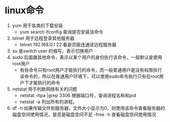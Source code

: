 # linux命令

  1. yum 用于各类的下载安装
     - yum search ifconfig 查询是否安装该命令
  2. telnet 用于远程登录其他服务器
     - telnet 192.168.0.1 22 看是否能连通该远程服务器
  3. su 是switch user 的缩写，表示切换用户
  4. sudo 后面跟其他命令，表示以某个用户的身份执行该命令，一般默认是使用root用户
     - 有些命令只有root用户才能执行的命令，而一般普通用户是没有权限执行该命令的，所以在普通用户环境下，可以使用sudo命令执行只有在root用户下才能执行的命令
  5. netstat 用于判断网络有关的问题
     - netstat -ltpa |grep 3306 根据端口号，查询进程名称和pid
     - netstat -a 列出所有的进程。
  6. df -h 如果传输文件到服务器，文件大小显示为0，则使用该命令查看服务器的磁盘空间使用情况，是否是磁盘空间不足
     -free -h 查看磁盘空间使用情况
